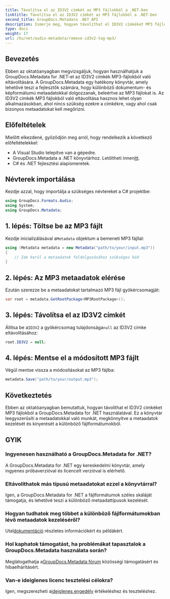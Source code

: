 ```yaml
---
title: Távolítsa el az ID3V2 címkét az MP3 fájlokból a .NET-ben
linktitle: Távolítsa el az ID3V2 címkét az MP3 fájlokból a .NET-ben
second_title: GroupDocs.Metadata .NET API
description: Ismerje meg, hogyan távolíthat el ID3V2 címkéket MP3 fájlokból a GroupDocs.Metadata for .NET segítségével. Hatékonyan kezelheti C#-projektjei metaadatait.
type: docs
weight: 17
url: /hu/net/audio-metadata/remove-id3v2-tag-mp3/
---
```

## Bevezetés
Ebben az oktatóanyagban megvizsgáljuk, hogyan használhatjuk a GroupDocs.Metadata for .NET-et az ID3V2 címkék MP3-fájlokból való eltávolítására. A GroupDocs.Metadata egy hatékony könyvtár, amely lehetővé teszi a fejlesztők számára, hogy különböző dokumentum- és képformátumú metaadatokkal dolgozzanak, beleértve az MP3 fájlokat is. Az ID3V2 címkék MP3 fájlokból való eltávolítása hasznos lehet olyan alkalmazásokban, ahol nincs szükség ezekre a címkékre, vagy ahol csak bizonyos metaadatokat kell megőrizni.
## Előfeltételek
Mielőtt elkezdené, győződjön meg arról, hogy rendelkezik a következő előfeltételekkel:
- A Visual Studio telepítve van a gépedre.
-  GroupDocs.Metadata a .NET könyvtárhoz. Letöltheti innen[itt](https://releases.groupdocs.com/metadata/net/).
- C# és .NET fejlesztési alapismeretek.

## Névterek importálása
Kezdje azzal, hogy importálja a szükséges névtereket a C# projektbe:
```csharp
using GroupDocs.Formats.Audio;
using System;
using GroupDocs.Metadata;
```
## 1. lépés: Töltse be az MP3 fájlt
 Kezdje inicializálásával a`Metadata` objektum a bemeneti MP3 fájllal:
```csharp
using (Metadata metadata = new Metadata("path/to/your/input.mp3"))
{
    // Ide kerül a metaadatok feldolgozásához szükséges kód
}
```
## 2. lépés: Az MP3 metaadatok elérése
Ezután szerezze be a metaadatokat tartalmazó MP3 fájl gyökércsomagját:
```csharp
var root = metadata.GetRootPackage<MP3RootPackage>();
```
## 3. lépés: Távolítsa el az ID3V2 címkét
 Állítsa be a`ID3V2` a gyökércsomag tulajdonsága`null` az ID3V2 címke eltávolításához:
```csharp
root.ID3V2 = null;
```
## 4. lépés: Mentse el a módosított MP3 fájlt
Végül mentse vissza a módosításokat az MP3 fájlba:
```csharp
metadata.Save("path/to/your/output.mp3");
```

## Következtetés
Ebben az oktatóanyagban bemutattuk, hogyan távolíthat el ID3V2 címkéket MP3 fájlokból a GroupDocs.Metadata for .NET használatával. Ez a könyvtár leegyszerűsíti a metaadatokkal való munkát, megkönnyítve a metaadatok kezelését és kinyerését a különböző fájlformátumokból.

## GYIK
### Ingyenesen használható a GroupDocs.Metadata for .NET?
A GroupDocs.Metadata for .NET egy kereskedelmi könyvtár, amely ingyenes próbaverzióval és licencelt verzióval is elérhető.
### Eltávolíthatok más típusú metaadatokat ezzel a könyvtárral?
Igen, a GroupDocs.Metadata for .NET a fájlformátumok széles skáláját támogatja, és lehetővé teszi a különböző metaadattípusok kezelését.
### Hogyan tudhatok meg többet a különböző fájlformátumokban lévő metaadatok kezeléséről?
 Utal[dokumentáció](https://reference.groupdocs.com/metadata/net/) részletes információkért és példákért.
### Hol kaphatok támogatást, ha problémákat tapasztalok a GroupDocs.Metadata használata során?
 Meglátogathatja a[GroupDocs.Metadata fórum](https://forum.groupdocs.com/c/metadata/14) közösségi támogatásért és hibaelhárításért.
### Van-e ideiglenes licenc tesztelési célokra?
Igen, megszerezheti a[ideiglenes engedély](https://purchase.groupdocs.com/temporary-license/) értékeléshez és teszteléshez.